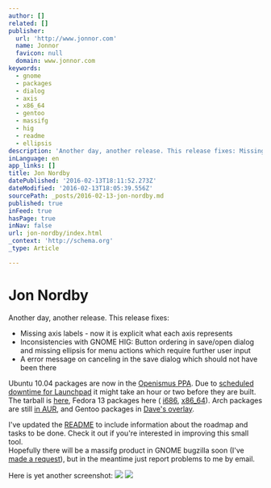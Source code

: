 ```yaml
---
author: []
related: []
publisher:
  url: 'http://www.jonnor.com'
  name: Jonnor
  favicon: null
  domain: www.jonnor.com
keywords:
  - gnome
  - packages
  - dialog
  - axis
  - x86_64
  - gentoo
  - massifg
  - hig
  - readme
  - ellipsis
description: 'Another day, another release. This release fixes: Missing axis labels - now it is explicit what each axis represents Inconsistencies with GNOME HIG: Button ordering in save/open dialog and missing ellipsis for menu actions which require further user input A error message on canceling in the save dialog which should not have been there Ubuntu 10.04 packages are now in the Openismus PPA.'
inLanguage: en
app_links: []
title: Jon Nordby
datePublished: '2016-02-13T18:11:52.273Z'
dateModified: '2016-02-13T18:05:39.556Z'
sourcePath: _posts/2016-02-13-jon-nordby.md
published: true
inFeed: true
hasPage: true
inNav: false
url: jon-nordby/index.html
_context: 'http://schema.org'
_type: Article

---
```

# Jon Nordby

Another day, another release. This release fixes:

* Missing axis labels - now it is explicit what each axis represents
* Inconsistencies with GNOME HIG: Button ordering in save/open dialog and missing ellipsis for menu actions which require further user input
* A error message on canceling in the save dialog which should not have been there

Ubuntu 10.04 packages are now in the [Openismus PPA][0]. Due to [scheduled downtime for Launchpad][1] it might take an hour or two before they are built. The tarball is [here][2], Fedora 13 packages here ( [i686][3], [x86\_64][4]). Arch packages are still [in AUR][5], and Gentoo packages in [Dave's overlay][6].

I've updated the [README][7] to include information about the roadmap and tasks to be done. Check it out if you're interested in improving this small tool.  
Hopefully there will be a massifg product in GNOME bugzilla soon (I've [made a request][8]), but in the meantime just report problems to me by email.

Here is yet another screenshot:
[![](http://www.jonnor.com/wp/files/2010-09-09-122757_1680x1050_scrot-300x187.png)][9]
[![](http://www.jonnor.com/wp/wp-content/plugins/flattr/img/flattr-badge-large.png)][10]

[0]: https://launchpad.net/~openismus-team/+archive/ppa
[1]: http://blog.launchpad.net/notifications/launchpad-unavailable-9th-september-2010-08-00-utc
[2]: http://www.jonnor.com/files/massifg-0.2.2.tar.gz
[3]: http://www.jonnor.com/files/massifg-0.2.2-1.fc13.i686.rpm
[4]: http://www.jonnor.com/files/massifg-0.2.2-1.fc13.x86_64.rpm
[5]: http://aur.archlinux.org/packages.php?O=0&K=massifg&do_Search=Go
[6]: http://github.com/amigadave/overlay
[7]: http://gitorious.org/massifg/massifg/blobs/master/README
[8]: https://bugzilla.gnome.org/show_bug.cgi?id=628965
[9]: http://www.jonnor.com/wp/files/2010-09-09-122757_1680x1050_scrot.png
[10]: http://www.jonnor.com/wp/?flattrss_redirect&id=274&md5=983d4fef88c114a4dfa048b31eb188e2